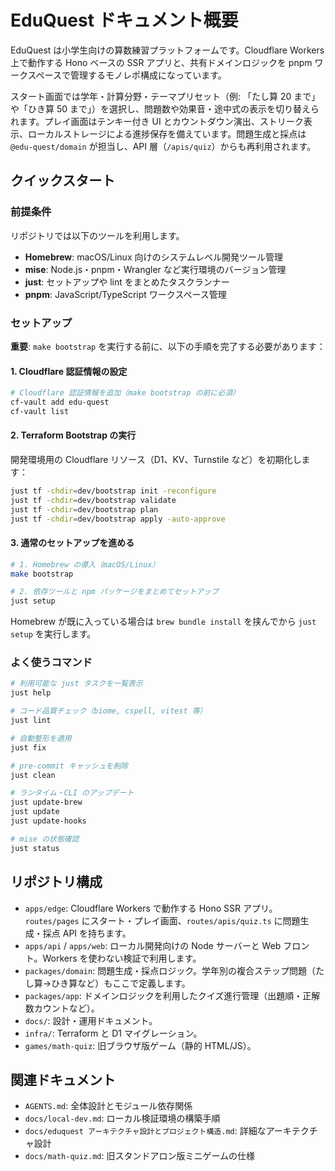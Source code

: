 # EduQuest ドキュメント概要

EduQuest は小学生向けの算数練習プラットフォームです。Cloudflare Workers 上で動作する Hono ベースの SSR アプリと、共有ドメインロジックを pnpm ワークスペースで管理するモノレポ構成になっています。

スタート画面では学年・計算分野・テーマプリセット（例: 「たし算 20 まで」や「ひき算 50 まで」）を選択し、問題数や効果音・途中式の表示を切り替えられます。プレイ画面はテンキー付き UI とカウントダウン演出、ストリーク表示、ローカルストレージによる進捗保存を備えています。問題生成と採点は `@edu-quest/domain` が担当し、API 層（`/apis/quiz`）からも再利用されます。

## クイックスタート

### 前提条件

リポジトリでは以下のツールを利用します。

- **Homebrew**: macOS/Linux 向けのシステムレベル開発ツール管理
- **mise**: Node.js・pnpm・Wrangler など実行環境のバージョン管理
- **just**: セットアップや lint をまとめたタスクランナー
- **pnpm**: JavaScript/TypeScript ワークスペース管理

### セットアップ

**重要**: `make bootstrap` を実行する前に、以下の手順を完了する必要があります：

#### 1. Cloudflare 認証情報の設定

```bash
# Cloudflare 認証情報を追加（make bootstrap の前に必須）
cf-vault add edu-quest
cf-vault list
```

#### 2. Terraform Bootstrap の実行

開発環境用の Cloudflare リソース（D1、KV、Turnstile など）を初期化します：

```bash
just tf -chdir=dev/bootstrap init -reconfigure
just tf -chdir=dev/bootstrap validate
just tf -chdir=dev/bootstrap plan
just tf -chdir=dev/bootstrap apply -auto-approve
```

#### 3. 通常のセットアップを進める

```bash
# 1. Homebrew の導入（macOS/Linux）
make bootstrap

# 2. 依存ツールと npm パッケージをまとめてセットアップ
just setup
```

Homebrew が既に入っている場合は `brew bundle install` を挟んでから `just setup` を実行します。

### よく使うコマンド

```bash
# 利用可能な just タスクを一覧表示
just help

# コード品質チェック（biome, cspell, vitest 等）
just lint

# 自動整形を適用
just fix

# pre-commit キャッシュを削除
just clean

# ランタイム・CLI のアップデート
just update-brew
just update
just update-hooks

# mise の状態確認
just status
```

## リポジトリ構成

- `apps/edge`: Cloudflare Workers で動作する Hono SSR アプリ。`routes/pages` にスタート・プレイ画面、`routes/apis/quiz.ts` に問題生成・採点 API を持ちます。
- `apps/api` / `apps/web`: ローカル開発向けの Node サーバーと Web フロント。Workers を使わない検証で利用します。
- `packages/domain`: 問題生成・採点ロジック。学年別の複合ステップ問題（たし算→ひき算など）もここで定義します。
- `packages/app`: ドメインロジックを利用したクイズ進行管理（出題順・正解数カウントなど）。
- `docs/`: 設計・運用ドキュメント。
- `infra/`: Terraform と D1 マイグレーション。
- `games/math-quiz`: 旧ブラウザ版ゲーム（静的 HTML/JS）。

## 関連ドキュメント

- `AGENTS.md`: 全体設計とモジュール依存関係
- `docs/local-dev.md`: ローカル検証環境の構築手順
- `docs/eduquest アーキテクチャ設計とプロジェクト構造.md`: 詳細なアーキテクチャ設計
- `docs/math-quiz.md`: 旧スタンドアロン版ミニゲームの仕様
